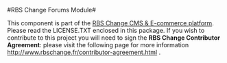 #RBS Change Forums Module#

This component is part of the [RBS Change CMS & E-commerce platform][1]. Please read the LICENSE.TXT enclosed in this package. If you wish to contribute to this project you will need to sign the **RBS Change Contributor Agreement**: please visit the following page for more information http://www.rbschange.fr/contributor-agreement.html .

[1]: http://www.rbschange.com/

